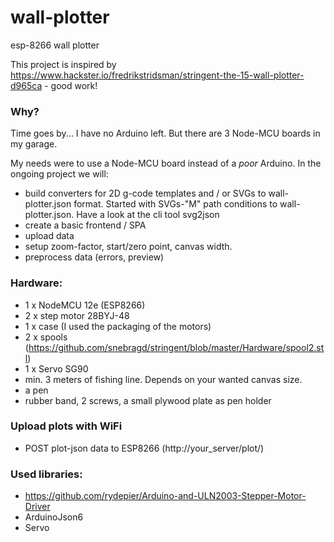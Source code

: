 # wall-plotter
esp-8266 wall plotter

This project is inspired by https://www.hackster.io/fredrikstridsman/stringent-the-15-wall-plotter-d965ca - good work!

### Why?
Time goes by... I have no Arduino left. But there are 3 Node-MCU boards in my garage.

My needs were to use a Node-MCU board instead of a *poor* Arduino. In the ongoing project we will:

- build converters for 2D g-code templates and / or SVGs to wall-plotter.json format. Started with SVGs-"M" path conditions to wall-plotter.json. Have a look at the cli tool svg2json
- create a basic frontend / SPA
- upload data
- setup zoom-factor, start/zero point, canvas width.
- preprocess data (errors, preview)

### Hardware:
- 1 x NodeMCU 12e (ESP8266)
- 2 x step motor 28BYJ-48
- 1 x case (I used the packaging of the motors)
- 2 x spools (https://github.com/snebragd/stringent/blob/master/Hardware/spool2.stl)
- 1 x Servo SG90
- min. 3 meters of fishing line. Depends on your wanted canvas size.
- a pen
- rubber band, 2 screws, a small plywood plate as pen holder

### Upload plots with WiFi 
 - POST plot-json data to ESP8266 (http://your_server/plot/)

### Used libraries:
- https://github.com/rydepier/Arduino-and-ULN2003-Stepper-Motor-Driver
- ArduinoJson6
- Servo
